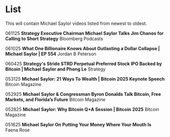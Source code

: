 # List
This will contain Michael Saylor videos listed from newest to oldest.

061125 **Strategy Executive Chairman Michael Saylor Talks Jim Chanos for Calling to Short Strategy** Bloomberg Podcasts

061025 **What One Billionaire Knows About Outlasting a Dollar Collapse | Michael Saylor | EP 554** Jordan B Peterson

060425 **Strategy's Stride STRD Perpetual Preferred Stock IPO Backed by Bitcoin | Michael Saylor and Phong Le** Strategy

053125 **Michael Saylor: 21 Ways To Wealth | Bitcoin 2025 Keynote Speech** Bitcoin Magazine

052925 **Michael Saylor & Congressman Byron Donalds Talk Bitcoin, Free Markets, and Florida’s Future** Bitcoin Magazine

052825 **Michael Saylor: Why Bitcoin Q+A Session | Bitcoin 2025** Bitcoin Magazine

051625 **Michael Saylor On Putting Your Money Where Your Mouth Is** Faena Rose
